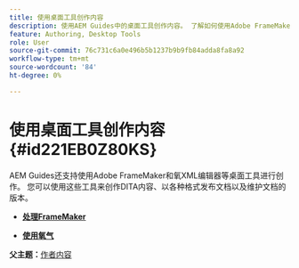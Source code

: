 ```yaml
---
title: 使用桌面工具创作内容
description: 使用AEM Guides中的桌面工具创作内容。 了解如何使用Adobe FrameMaker和Oxygon XML编辑器创作和发布DITA内容。
feature: Authoring, Desktop Tools
role: User
source-git-commit: 76c731c6a0e496b5b1237b9b9fb84adda8fa8a92
workflow-type: tm+mt
source-wordcount: '84'
ht-degree: 0%

---
```


# 使用桌面工具创作内容 {#id221EB0Z80KS}

AEM Guides还支持使用Adobe FrameMaker和氧XML编辑器等桌面工具进行创作。 您可以使用这些工具来创作DITA内容、以各种格式发布文档以及维护文档的版本。

- **[处理FrameMaker](author-desktop-framemaker.md)**

- **[使用氧气](author-desktop-oxygen.md)**


**父主题：**[&#x200B;作者内容](authoring-content.md)
